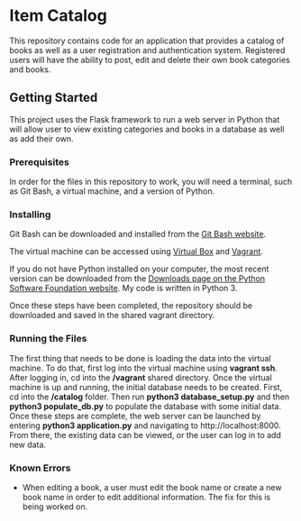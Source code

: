 # Item Catalog

This repository contains code for an application that provides a catalog of books as well as a user registration and authentication system. Registered users will have the ability to post, edit and delete their own book categories and books.


## Getting Started

This project uses the Flask framework to run a web server in Python that will allow user to view existing categories and books in a database as well as add their own.

### Prerequisites

In order for the files in this repository to work, you will need a terminal, such as Git Bash, a virtual machine, and a version of Python.

### Installing

Git Bash can be downloaded and installed from the [Git Bash website](https://git-for-windows.github.io/).

The virtual machine can be accessed using [Virtual Box](https://www.virtualbox.org/wiki/Download_Old_Builds_5_1) and [Vagrant](https://www.vagrantup.com/downloads.html).

If you do not have Python installed on your computer, the most recent version can be downloaded from the [Downloads page on the Python Software Foundation website](https://www.python.org/downloads/). My code is written in Python 3.

Once these steps have been completed, the repository should be downloaded and saved in the shared vagrant directory.

### Running the Files

The first thing that needs to be done is loading the data into the virtual machine.  To do that, first log into the virtual machine using **vagrant ssh**.  After logging in, cd into the **/vagrant** shared directory.  Once the virtual machine is up and running, the initial database needs to be created.  First, cd into the **/catalog** folder. Then run **python3 database_setup.py** and then **python3 populate_db.py** to populate the database with some initial data.  Once these steps are complete, the web server can be launched by entering **python3 application.py** and navigating to http://localhost:8000.  From there, the existing data can be viewed, or the user can log in to add new data.

### Known Errors

- When editing a book, a user must edit the book name or create a new book name in order to edit additional information. The fix for this is being worked on.

